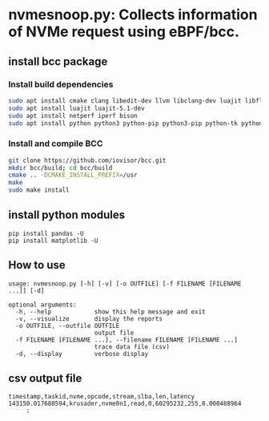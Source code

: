 
# nvmesnoop.py: Collects information of NVMe request using eBPF/bcc.

## install bcc package

### Install build dependencies
```bash
sudo apt install cmake clang libedit-dev llvm libclang-dev luajit libfl-dev libelf-dev
sudo apt install luajit luajit-5.1-dev
sudo apt install netperf iperf bison
sudo apt install python python3 python-pip python3-pip python-tk python3-tk bison
```

### Install and compile BCC
```bash
git clone https://github.com/iovisor/bcc.git
mkdir bcc/build; cd bcc/build
cmake .. -DCMAKE_INSTALL_PREFIX=/usr
make
sudo make install
```

## install python modules
```
pip install pandas -U
pip install matplotlib -U
```
## How to use
```
usage: nvmesnoop.py [-h] [-v] [-o OUTFILE] [-f FILENAME [FILENAME ...]] [-d]

optional arguments:
  -h, --help            show this help message and exit
  -v, --visualize       display the reports
  -o OUTFILE, --outfile OUTFILE
                        output file
  -f FILENAME [FILENAME ...], --filename FILENAME [FILENAME ...]
                        trace data file (csv)
  -d, --display         verbose display
```  

## csv output file
```
timestamp,taskid,nvme,opcode,stream,slba,len,latency
143150.017680594,krusader,nvme0n1,read,0,60295232,255,0.000488964
     :
```
